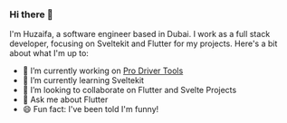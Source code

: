 ### Hi there 👋

I'm Huzaifa, a software engineer based in Dubai. I work as a full stack developer, focusing on Sveltekit and Flutter for my projects. Here's a bit about what I'm up to:

- 🔭 I’m currently working on [Pro Driver Tools](https://shorturl.at/blsy8)
- 🌱 I’m currently learning Sveltekit
- 👯 I’m looking to collaborate on Flutter and Svelte Projects
- 💬 Ask me about Flutter
- 😄 Fun fact: I've been told I'm funny!



